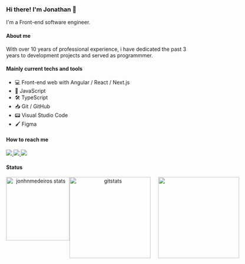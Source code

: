 <!--
**jonhnmedeiros/jonhnmedeiros** is a ✨ _special_ ✨ repository because its `README.md` (this file) appears on your GitHub profile.

[![Gmail Badge](https://img.shields.io/badge/-jonathan.info@gmail.com-blueviolet?style=for-the-badge&logo=Gmail&logoColor=white&link=mailto:jonathan.info@gmail.com)](mailto:jonathan.info@gmail.com)

-->

### Hi there! I'm Jonathan 👋
I'm a Front-end software engineer.

#### About me
With over 10 years of professional experience, i have dedicated the past 3 years to development projects and served as programmmer.

#### Mainly current techs and tools

- 💻 Front-end web with Angular / React / Next.js
- 🔧 JavaScript 
- 🛠 TypeScript 
- 📥 Git / GitHub 
- 📟 Visual Studio Code 
- 🖌 Figma 

#### How to reach me
<div>
  <a href="https://www.linkedin.com/in/jonathanmedeiros">
    <img src="https://img.shields.io/badge/LinkedIn-3D6098?style=flat&logo=linkedin&labelColor=3D6098" />
  </a>
  
  <a href="mailto:jonathanmedeirosdev@gmail.com">
    <img src="https://img.shields.io/badge/Gmail-red?style=flat&logo=gmail&logoColor=white&labelColor=red" />
  </a>

  <a href="https://jonathanmedeiros.dev">
    <img src="https://img.shields.io/badge/-Portifolio-blueviolet?style=flat&labelColor=blueviolet&logo=html5&logoColor=white" />
  </a>
</div>

#### Status
  
<div align="center" style="display: flex">
  <img align="center" height="172px" src="https://github-readme-stats-iota-plum-73.vercel.app/api?username=jonhnmedeiros&show_icons=true&theme=synthwave" alt="jonhnmedeiros stats" />
  <img height="220px" alt=gitstats src="https://github-readme-stats.vercel.app/api/wakatime?username=jonhnmedeiros&hide_progress=true&theme=dracula"/>
  &ensp;&ensp;&ensp;
  <img height="220px" src="https://github-readme-stats.vercel.app/api/top-langs/?username=jonhnmedeiros&langs_count=8&layout=compact&theme=dracula"/>
</div>

